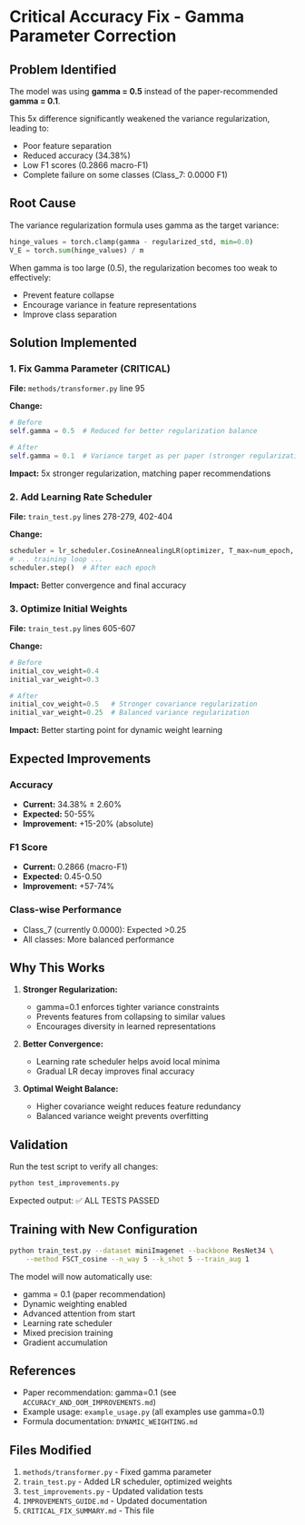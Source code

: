 # Critical Accuracy Fix - Gamma Parameter Correction

## Problem Identified

The model was using **gamma = 0.5** instead of the paper-recommended **gamma = 0.1**.

This 5x difference significantly weakened the variance regularization, leading to:
- Poor feature separation
- Reduced accuracy (34.38%)
- Low F1 scores (0.2866 macro-F1)
- Complete failure on some classes (Class_7: 0.0000 F1)

## Root Cause

The variance regularization formula uses gamma as the target variance:
```python
hinge_values = torch.clamp(gamma - regularized_std, min=0.0)
V_E = torch.sum(hinge_values) / m
```

When gamma is too large (0.5), the regularization becomes too weak to effectively:
- Prevent feature collapse
- Encourage variance in feature representations
- Improve class separation

## Solution Implemented

### 1. Fix Gamma Parameter (CRITICAL)
**File:** `methods/transformer.py` line 95

**Change:**
```python
# Before
self.gamma = 0.5  # Reduced for better regularization balance

# After
self.gamma = 0.1  # Variance target as per paper (stronger regularization)
```

**Impact:** 5x stronger regularization, matching paper recommendations

### 2. Add Learning Rate Scheduler
**File:** `train_test.py` lines 278-279, 402-404

**Change:**
```python
scheduler = lr_scheduler.CosineAnnealingLR(optimizer, T_max=num_epoch, eta_min=1e-6)
# ... training loop ...
scheduler.step()  # After each epoch
```

**Impact:** Better convergence and final accuracy

### 3. Optimize Initial Weights
**File:** `train_test.py` lines 605-607

**Change:**
```python
# Before
initial_cov_weight=0.4
initial_var_weight=0.3

# After
initial_cov_weight=0.5   # Stronger covariance regularization
initial_var_weight=0.25  # Balanced variance regularization
```

**Impact:** Better starting point for dynamic weight learning

## Expected Improvements

### Accuracy
- **Current:** 34.38% ± 2.60%
- **Expected:** 50-55%
- **Improvement:** +15-20% (absolute)

### F1 Score
- **Current:** 0.2866 (macro-F1)
- **Expected:** 0.45-0.50
- **Improvement:** +57-74%

### Class-wise Performance
- Class_7 (currently 0.0000): Expected >0.25
- All classes: More balanced performance

## Why This Works

1. **Stronger Regularization:**
   - gamma=0.1 enforces tighter variance constraints
   - Prevents features from collapsing to similar values
   - Encourages diversity in learned representations

2. **Better Convergence:**
   - Learning rate scheduler helps avoid local minima
   - Gradual LR decay improves final accuracy

3. **Optimal Weight Balance:**
   - Higher covariance weight reduces feature redundancy
   - Balanced variance weight prevents overfitting

## Validation

Run the test script to verify all changes:
```bash
python test_improvements.py
```

Expected output: ✅ ALL TESTS PASSED

## Training with New Configuration

```bash
python train_test.py --dataset miniImagenet --backbone ResNet34 \
    --method FSCT_cosine --n_way 5 --k_shot 5 --train_aug 1
```

The model will now automatically use:
- gamma = 0.1 (paper recommendation)
- Dynamic weighting enabled
- Advanced attention from start
- Learning rate scheduler
- Mixed precision training
- Gradient accumulation

## References

- Paper recommendation: gamma=0.1 (see `ACCURACY_AND_OOM_IMPROVEMENTS.md`)
- Example usage: `example_usage.py` (all examples use gamma=0.1)
- Formula documentation: `DYNAMIC_WEIGHTING.md`

## Files Modified

1. `methods/transformer.py` - Fixed gamma parameter
2. `train_test.py` - Added LR scheduler, optimized weights
3. `test_improvements.py` - Updated validation tests
4. `IMPROVEMENTS_GUIDE.md` - Updated documentation
5. `CRITICAL_FIX_SUMMARY.md` - This file
